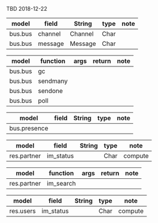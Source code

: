 TBD 2018-12-22


model|field|String|type|note
-----|-----|------|----|----
bus.bus|channel|Channel|Char|
bus.bus|message|Message|Char|

model|function|args|return|note
-----|--------|----|------|----
bus.bus|gc|||
bus.bus|sendmany|||
bus.bus|sendone|||
bus.bus|poll|||


model|field|String|type|note
-----|-----|------|----|----
bus.presence||||


model|field|String|type|note
-----|-----|------|----|----
res.partner|im_status||Char|compute


model|function|args|return|note
-----|--------|----|------|----
res.partner|im_search|||

model|field|String|type|note
-----|-----|------|----|----
res.users|im_status||Char|compute

